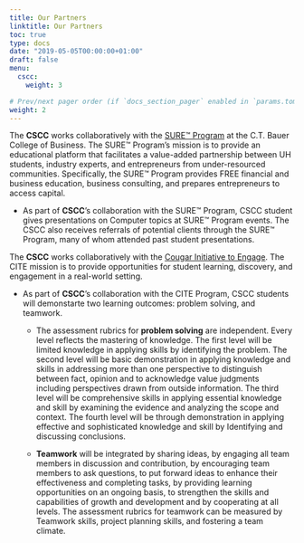 ```yaml
---
title: Our Partners
linktitle: Our Partners
toc: true
type: docs
date: "2019-05-05T00:00:00+01:00"
draft: false
menu:
  cscc:
    weight: 3

# Prev/next pager order (if `docs_section_pager` enabled in `params.toml`)
weight: 2
---
```




The **CSCC** works collaboratively with the [SURE™ Program](https://www.bauer.uh.edu/sure/) at the C.T. Bauer College of Business. The SURE™ Program’s mission is to provide an educational platform that facilitates a value-added partnership between UH students, industry experts, and entrepreneurs from under-resourced communities. Specifically, the SURE™ Program provides FREE financial and business education, business consulting, and prepares entrepreneurs to access capital.

* As part of **CSCC**’s collaboration with the SURE™ Program, CSCC student gives presentations on Computer topics at SURE™ Program events. The CSCC also receives referrals of potential clients through the SURE™ Program, many of whom attended past student presentations.



 The **CSCC** works collaboratively with the [Cougar Initiative to Engage](www.uh.edu/coogsengage). The CITE mission is to provide opportunities for student learning, discovery, and engagement in a real-world setting.

* As part of **CSCC**’s collaboration with the CITE Program, CSCC students will demonstarte two learning outcomes: problem solving, and teamwork. 

  * The assessment rubrics for **problem solving** are independent. Every level reflects the mastering of knowledge. The first level will be limited knowledge in applying skills by identifying the problem. The second level will be basic demonstration in applying knowledge and skills in addressing more than one perspective to distinguish between fact, opinion and to acknowledge value judgments including perspectives drawn from outside information. The third level will be comprehensive skills in applying essential knowledge and skill by examining the evidence and analyzing the scope and context. The fourth level will be through demonstration in applying effective and sophisticated knowledge and skill by Identifying and discussing conclusions.

  * **Teamwork** will be integrated by sharing ideas, by engaging all team members in discussion and contribution, by encouraging team members to ask questions, to put forward ideas to enhance their effectiveness and completing tasks, by providing learning opportunities on an ongoing basis, to strengthen the skills and capabilities of growth and development and by cooperating at all levels. The assessment rubrics for teamwork can be measured by Teamwork skills, project planning skills, and fostering a team climate.